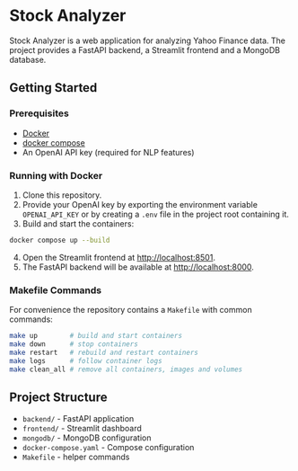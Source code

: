 # Stock Analyzer

Stock Analyzer is a web application for analyzing Yahoo Finance data. The project provides a FastAPI backend, a Streamlit frontend and a MongoDB database.

## Getting Started

### Prerequisites

- [Docker](https://docs.docker.com/get-docker/)
- [docker compose](https://docs.docker.com/compose/)
- An OpenAI API key (required for NLP features)

### Running with Docker

1. Clone this repository.
2. Provide your OpenAI key by exporting the environment variable `OPENAI_API_KEY` or by creating a `.env` file in the project root containing it.
3. Build and start the containers:

```bash
docker compose up --build
```

4. Open the Streamlit frontend at [http://localhost:8501](http://localhost:8501).
5. The FastAPI backend will be available at [http://localhost:8000](http://localhost:8000).

### Makefile Commands

For convenience the repository contains a `Makefile` with common commands:

```bash
make up        # build and start containers
make down      # stop containers
make restart   # rebuild and restart containers
make logs      # follow container logs
make clean_all # remove all containers, images and volumes
```

## Project Structure

- `backend/` - FastAPI application
- `frontend/` - Streamlit dashboard
- `mongodb/` - MongoDB configuration
- `docker-compose.yaml` - Compose configuration
- `Makefile` - helper commands

